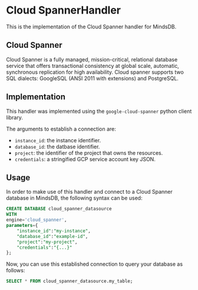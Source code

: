 # Cloud SpannerHandler
This is the implementation of the Cloud Spanner handler for MindsDB.

## Cloud Spanner
Cloud Spanner is a fully managed, mission-critical, relational database service that offers transactional consistency at global scale, automatic, synchronous replication for high availability.
Cloud spanner supports two SQL dialects: GoogleSQL (ANSI 2011 with extensions) and PostgreSQL.

## Implementation
This handler was implemented using the `google-cloud-spanner` python client library.

The arguments to establish a connection are:

* `instance_id`: the instance identifier.
* `database_id`: the datbase identifier.
* `project`: the identifier of the project that owns the resources.
* `credentials`: a stringified GCP service account key JSON.


## Usage
In order to make use of this handler and connect to a Cloud Spanner database in MindsDB, the following syntax can be used:

```sql
CREATE DATABASE cloud_spanner_datasource
WITH
engine='cloud_spanner',
parameters={
    "instance_id":"my-instance",
    "database_id":"example-id",
    "project":"my-project",
    "credentials":"{...}"
};
```

Now, you can use this established connection to query your database as follows:
```sql
SELECT * FROM cloud_spanner_datasource.my_table;
```